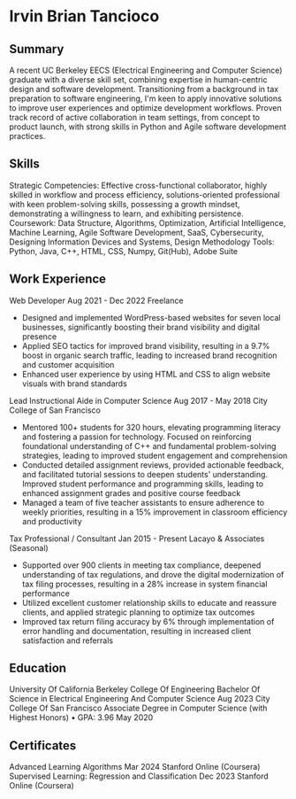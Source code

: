 # Irvin Brian Tancioco
## Summary
A recent UC Berkeley EECS (Electrical Engineering and Computer Science) graduate with a diverse skill set,
combining expertise in human-centric design and software development. Transitioning from a background in tax
preparation to software engineering, I'm keen to apply innovative solutions to improve user experiences and optimize
development workflows. Proven track record of active collaboration in team settings, from concept to product launch, with
strong skills in Python and Agile software development practices.

## Skills
Strategic Competencies: Effective cross-functional collaborator, highly skilled in workflow and process efficiency,
solutions-oriented professional with keen problem-solving skills, possessing a growth mindset, demonstrating a
willingness to learn, and exhibiting persistence.
Coursework: Data Structure, Algorithms, Optimization, Artificial Intelligence, Machine Learning, Agile Software
Development, SaaS, Cybersecurity, Designing Information Devices and Systems, Design Methodology
Tools: Python, Java, C++, HTML, CSS, Numpy, Git(Hub), Adobe Suite

## Work Experience
Web Developer </t>Aug 2021 - Dec 2022
Freelance
* Designed and implemented WordPress-based websites for seven local businesses, significantly boosting their brand
visibility and digital presence
* Applied SEO tactics for improved brand visibility, resulting in a 9.7% boost in organic search traffic, leading to
increased brand recognition and customer acquisition
* Enhanced user experience by using HTML and CSS to align website visuals with brand standards

Lead Instructional Aide in Computer Science Aug 2017 - May 2018
City College of San Francisco
* Mentored 100+ students for 320 hours, elevating programming literacy and fostering a passion for technology.
Focused on reinforcing foundational understanding of C++ and fundamental problem-solving strategies, leading to
improved student engagement and comprehension
* Conducted detailed assignment reviews, provided actionable feedback, and facilitated tutorial sessions to deepen
students' understanding. Improved student performance and programming skills, leading to enhanced assignment
grades and positive course feedback
* Managed a team of five teacher assistants to ensure adherence to weekly priorities, resulting in a 15% improvement in
classroom efficiency and productivity

Tax Professional / Consultant Jan 2015 - Present
Lacayo & Associates (Seasonal)
* Supported over 900 clients in meeting tax compliance, deepened understanding of tax regulations, and drove the
digital modernization of tax filing processes, resulting in a 28% increase in system financial performance
* Utilized excellent customer relationship skills to educate and reassure clients, and applied strategic planning to
optimize tax outcomes
* Improved tax return filing accuracy by 6% through implementation of error handling and documentation, resulting in
increased client satisfaction and referrals

## Education
University Of California Berkeley College Of Engineering
Bachelor Of Science in Electrical Engineering And Computer Science Aug 2023
City College Of San Francisco
Associate Degree in Computer Science (with Highest Honors) • GPA: 3.96 May 2020

## Certificates
Advanced Learning Algorithms Mar 2024
Stanford Online (Coursera)
Supervised Learning: Regression and Classification Dec 2023
Stanford Online (Coursera)
